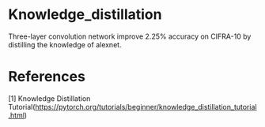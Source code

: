 # Knowledge_distillation
Three-layer convolution network improve 2.25% accuracy on CIFRA-10 by distilling the knowledge of alexnet.

# References
[1] Knowledge Distillation Tutorial(https://pytorch.org/tutorials/beginner/knowledge_distillation_tutorial.html)
